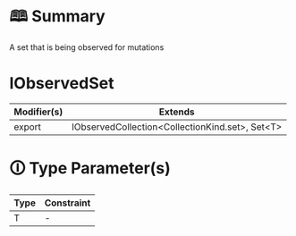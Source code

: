 # &#128366; Summary

A set that is being observed for mutations

# IObservedSet

| Modifier(s)                            | Extends                                    |
|----------------------------------------|--------------------------------------------|
| export | IObservedCollection&lt;CollectionKind.set&gt;, Set&lt;T&gt; |

# &#128712; Type Parameter(s)

| Type | Constraint |
| ---- | ---------- |
| T    | -          |